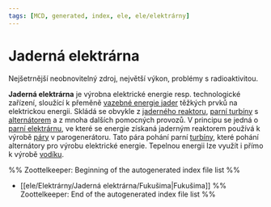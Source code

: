 ```yaml
---
tags: [MCD, generated, index, ele, ele/elektrárny]
---
```

# Jaderná elektrárna
Nejšetrnější neobnovitelný zdroj, největší výkon, problémy s radioaktivitou.

**Jaderná elektrárna** je výrobna elektrické energie resp. technologické zařízení, sloužící k přeměně [vazebné energie jader](https://cs.wikipedia.org/wiki/Vazebn%C3%A1_energie_j%C3%A1dra "Vazebná energie jádra") těžkých prvků na elektrickou energii. Skládá se obvykle z [jaderného reaktoru](https://cs.wikipedia.org/wiki/Jadern%C3%BD_reaktor "Jaderný reaktor"), [parní turbíny](https://cs.wikipedia.org/wiki/Parn%C3%AD_turb%C3%ADna "Parní turbína") s [alternátorem](https://cs.wikipedia.org/wiki/Altern%C3%A1tor "Alternátor") a z mnoha dalších pomocných provozů. V principu se jedná o [parní elektrárnu](https://cs.wikipedia.org/wiki/Parn%C3%AD_elektr%C3%A1rna "Parní elektrárna"), ve které se energie získaná jaderným reaktorem používá k výrobě [páry](https://cs.wikipedia.org/wiki/P%C3%A1ra "Pára") v parogenerátoru. Tato pára pohání parní [turbíny](https://cs.wikipedia.org/wiki/Parn%C3%AD_turb%C3%ADna "Parní turbína"), které pohání alternátory pro výrobu elektrické energie. Tepelnou energii lze využít i přímo k výrobě [vodíku](https://cs.wikipedia.org/wiki/Vod%C3%ADk "Vodík").

%% Zoottelkeeper: Beginning of the autogenerated index file list  %%
-  [[ele/Elektrárny/Jaderná elektrárna/Fukušima|Fukušima]]
%% Zoottelkeeper: End of the autogenerated index file list  %%